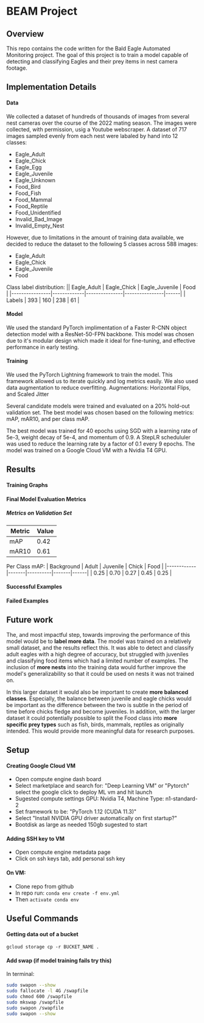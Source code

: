 # BEAM Project

## Overview

This repo contains the code written for the Bald Eagle Automated Monitoring project. The goal of this project is to train a model capable of detecting and classifying Eagles and their prey items in nest camera footage.

## Implementation Details

#### Data
We collected a dataset of hundreds of thousands of images from several nest cameras over the course of the 2022 mating season. The images were collected, with permission, usig a Youtube webscraper. A dataset of 717 images sampled evenly from each nest were labaled by hand into 12 classes:
* Eagle_Adult
* Eagle_Chick
* Eagle_Egg
* Eagle_Juvenile
* Eagle_Unknown
* Food_Bird
* Food_Fish
* Food_Mammal
* Food_Reptile
* Food_Unidentified
* Invalid_Bad_Image
* Invalid_Empty_Nest

However, due to limitations in the amount of training data available, we decided to reduce the dataset to the following 5 classes across 588 images:
* Eagle_Adult
* Eagle_Chick
* Eagle_Juvenile
* Food

Class label distribution:
|| Eagle_Adult | Eagle_Chick | Eagle_Juvenile | Food |
|----------------|-------------|---------------|----------------|------|
| Labels | 393 | 160 | 238 | 61 |

#### Model
We used the standard PyTorch implimentation of a Faster R-CNN object detection model with a ResNet-50-FPN backbone. This model was chosen due to it's modular design which made it ideal for fine-tuning, and effective performance in early testing.

#### Training
We used the PyTorch Lightning framework to train the model. This framework allowed us to iterate quickly and log metrics easily. We also used data augmentation to reduce overfitting. Augmentations: Horizontal Flips, and Scaled Jitter

Several candidate models were trained and evaluated on a 20% hold-out validation set. The best model was chosen based on the following metrics: mAP, mAR10, and per class mAP.

The best model was trained for 40 epochs using SGD with a learning rate of 5e-3, weight decay of 5e-4, and momentum of 0.9. A StepLR schedululer was used to reduce the learning rate by a factor of 0.1 every 9 epochs. The model was trained on a Google Cloud VM with a Nvidia T4 GPU. 

## Results

#### Training Graphs

#### Final Model Evaluation Metrics

##### Metrics on Validation Set

| Metric     | Value |
|------------|-------|
| mAP        | 0.42  |
| mAR10      | 0.61  |

Per Class mAP:
| Background | Adult | Juvenile | Chick | Food |
|------------|-------|----------|-------|------|
| 0.25       | 0.70  | 0.27     | 0.45  | 0.25 |

<!-- ##### Metrics on Full Dataset

| Metric     | Value |
|------------|-------|
| mAP        | 0.70  |
| mAR10      | 0.78  |

Per Class mAP:
| Background | Adult | Juvenile | Chick | Food |
|------------|-------|----------|-------|------|
| 0.22       | 0.65  | 0.26     | 0.37  | 0.22 | -->

#### Successful Examples

#### Failed Examples

## Future work
The, and most impactful step, towards improving the performance of this model would be to **label more data**. The model was trained on a relatively small dataset, and the results reflect this. It was able to detect and classify adult eagles with a high degree of accuracy, but struggled with juveniles and classifying food items which had a limited number of examples. The inclusion of **more nests** into the training data would further improve the model's generalizability so that it could be used on nests it was not trained on.

In this larger dataset it would also be important to create **more balanced classes**. Especially, the balance between juvenile and eagle chicks would be important as the difference between the two is subtle in the period of time before chicks fledge and become juveniles. In addition, with the larger dataset it could potentially possible to split the Food class into **more specific prey types** such as fish, birds, mammals, reptiles as originally intended. This would provide more meaningful data for research purposes.


## Setup

#### Creating Google Cloud VM

- Open compute engine dash board
- Select marketplace and search for: "Deep Learning VM" or "Pytorch" select the google click to deploy ML vm and hit launch
- Sugested compute settings GPU: Nvidia T4, Machine Type: n1-standard-2
- Set framework to be: "PyTorch 1.12 (CUDA 11.3)"
- Select "Install NVIDIA GPU driver automatically on first startup?"
- Bootdisk as large as needed 150gb sugested to start

#### Adding SSH key to VM

- Open compute engine metadata page
- Click on ssh keys tab, add personal ssh key

#### On VM:
- Clone repo from github
- In repo run: `conda env create -f env.yml`
- Then `activate conda env`

## Useful Commands

#### Getting data out of a bucket

`gcloud storage cp -r BUCKET_NAME .`

#### Add swap (if model training fails try this)

In terminal:
```bash
sudo swapon --show
sudo fallocate -l 4G /swapfile
sudo chmod 600 /swapfile
sudo mkswap /swapfile
sudo swapon /swapfile
sudo swapon --show
```